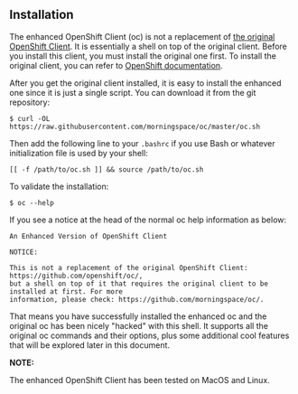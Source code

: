 ## Installation

The enhanced OpenShift Client (oc) is not a replacement of [the original OpenShift Client](https://github.com/openshift/oc/). It is essentially a shell on top of the original client. Before you install this client, you must install the original one first. To install the original client, you can refer to [OpenShift documentation](https://docs.openshift.com/container-platform/latest/cli_reference/openshift_cli/getting-started-cli.html#installing-openshift-cli).

After you get the original client installed, it is easy to install the enhanced one since it is just a single script. You can download it from the git repository:
```shell
$ curl -OL https://raw.githubusercontent.com/morningspace/oc/master/oc.sh
```

Then add the following line to your `.bashrc` if you use Bash or whatever initialization file is used by your shell:
```shell
[[ -f /path/to/oc.sh ]] && source /path/to/oc.sh
```

To validate the installation:
```shell
$ oc --help
```

If you see a notice at the head of the normal oc help information as below:
```shell
An Enhanced Version of OpenShift Client

NOTICE:

This is not a replacement of the original OpenShift Client: https://github.com/openshift/oc/,
but a shell on top of it that requires the original client to be installed at first. For more
information, please check: https://github.com/morningspace/oc/.
```

That means you have successfully installed the enhanced oc and the original oc has been nicely "hacked" with this shell. It supports all the original oc commands and their options, plus some additional cool features that will be explored later in this document.

**NOTE:**

The enhanced OpenShift Client has been tested on MacOS and Linux.
